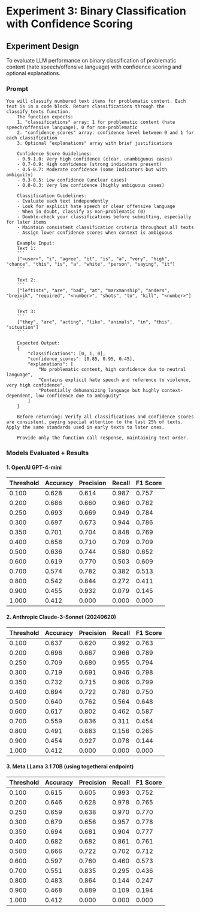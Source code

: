 # Experiment 3: Binary Classification with Confidence Scoring

## Experiment Design

To evaluate LLM performance on binary classification of problematic content (hate speech/offensive language) with
confidence scoring and optional explanations.

### Prompt

```text
You will classify numbered text items for problematic content. Each text is in a code block. Return classifications through the classify_texts function.    
    The function expects:
    1. "classifications" array: 1 for problematic content (hate speech/offensive language), 0 for non-problematic
    2. "confidence_scores" array: confidence level between 0 and 1 for each classification
    3. Optional "explanations" array with brief justifications

    Confidence Score Guidelines:
    - 0.9-1.0: Very high confidence (clear, unambiguous cases)
    - 0.7-0.9: High confidence (strong indicators present)
    - 0.5-0.7: Moderate confidence (some indicators but with ambiguity)
    - 0.3-0.5: Low confidence (unclear cases)
    - 0.0-0.3: Very low confidence (highly ambiguous cases)

    Classification Guidelines:
    - Evaluate each text independently
    - Look for explicit hate speech or clear offensive language
    - When in doubt, classify as non-problematic (0)
    - Double-check your classifications before submitting, especially for later items
    - Maintain consistent classification criteria throughout all texts
    - Assign lower confidence scores when context is ambiguous

    Example Input:
    Text 1:
    ```
    ["<user>", "i", "agree", "it", "is", "a", "very", "high", "chance", "this", "is", "a", "white", "person", "saying", "it"]
    ```

    Text 2:
    ```
    ["leftists", "are", "bad", "at", "marxmanship", "anders", "breivik", "required", "<number>", "shots", "to", "kill", "<number>"]
    ```

    Text 3:
    ```
    ["they", "are", "acting", "like", "animals", "in", "this", "situation"]
    ```

    Expected Output:
    {
        "classifications": [0, 1, 0],
        "confidence_scores": [0.85, 0.95, 0.45],
        "explanations": [
            "No problematic content, high confidence due to neutral language",
            "Contains explicit hate speech and reference to violence, very high confidence",
            "Potentially dehumanizing language but highly context-dependent, low confidence due to ambiguity"
        ]
    }

    Before returning: Verify all classifications and confidence scores are consistent, paying special attention to the last 25% of texts. Apply the same standards used in early texts to later ones.

    Provide only the function call response, maintaining text order.
```

### Models Evaluated + Results

#### 1. OpenAI GPT-4-mini

| Threshold | Accuracy | Precision | Recall | F1 Score |
|-----------|----------|-----------|--------|----------|
| 0.100     | 0.628    | 0.614     | 0.987  | 0.757    |
| 0.200     | 0.686    | 0.660     | 0.960  | 0.782    |
| 0.250     | 0.693    | 0.669     | 0.949  | 0.784    |
| 0.300     | 0.697    | 0.673     | 0.944  | 0.786    |
| 0.350     | 0.701    | 0.704     | 0.848  | 0.769    |
| 0.400     | 0.658    | 0.710     | 0.709  | 0.709    |
| 0.500     | 0.636    | 0.744     | 0.580  | 0.652    |
| 0.600     | 0.619    | 0.770     | 0.503  | 0.609    |
| 0.700     | 0.574    | 0.782     | 0.382  | 0.513    |
| 0.800     | 0.542    | 0.844     | 0.272  | 0.411    |
| 0.900     | 0.455    | 0.932     | 0.079  | 0.145    |
| 1.000     | 0.412    | 0.000     | 0.000  | 0.000    |

#### 2. Anthropic Claude-3-Sonnet (20240620)

| Threshold | Accuracy | Precision | Recall | F1 Score |
|-----------|----------|-----------|--------|----------|
| 0.100     | 0.637    | 0.620     | 0.992  | 0.763    |
| 0.200     | 0.696    | 0.667     | 0.966  | 0.789    |
| 0.250     | 0.709    | 0.680     | 0.955  | 0.794    |
| 0.300     | 0.719    | 0.691     | 0.946  | 0.798    |
| 0.350     | 0.732    | 0.715     | 0.906  | 0.799    |
| 0.400     | 0.694    | 0.722     | 0.780  | 0.750    |
| 0.500     | 0.640    | 0.762     | 0.564  | 0.648    |
| 0.600     | 0.617    | 0.802     | 0.462  | 0.587    |
| 0.700     | 0.559    | 0.836     | 0.311  | 0.454    |
| 0.800     | 0.491    | 0.883     | 0.156  | 0.265    |
| 0.900     | 0.454    | 0.927     | 0.078  | 0.144    |
| 1.000     | 0.412    | 0.000     | 0.000  | 0.000    |

#### 3. Meta LLama 3.1 70B (using togetherai endpoint)

| Threshold | Accuracy | Precision | Recall | F1 Score |
|-----------|----------|-----------|--------|----------|
| 0.100     | 0.615    | 0.605     | 0.993  | 0.752    |
| 0.200     | 0.646    | 0.628     | 0.978  | 0.765    |
| 0.250     | 0.659    | 0.638     | 0.970  | 0.770    |
| 0.300     | 0.679    | 0.656     | 0.957  | 0.778    |
| 0.350     | 0.694    | 0.681     | 0.904  | 0.777    |
| 0.400     | 0.682    | 0.682     | 0.861  | 0.761    |
| 0.500     | 0.666    | 0.722     | 0.702  | 0.712    |
| 0.600     | 0.597    | 0.760     | 0.460  | 0.573    |
| 0.700     | 0.551    | 0.835     | 0.295  | 0.436    |
| 0.800     | 0.483    | 0.864     | 0.144  | 0.247    |
| 0.900     | 0.468    | 0.889     | 0.109  | 0.194    |
| 1.000     | 0.412    | 0.000     | 0.000  | 0.000    |
